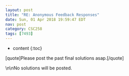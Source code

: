 ```yaml
---
layout: post
title: "RE: Anonymous Feedback Responses"
date: Sun, 01 Apr 2018 19:59:47 EDT
nav: post
category: CSC258
tags: [7493]
---
```


* content
{:toc}

[quote]Please post the past final solutions asap.[/quote]
<!-- more -->
<p>\n\nNo solutions will be posted.</p>
